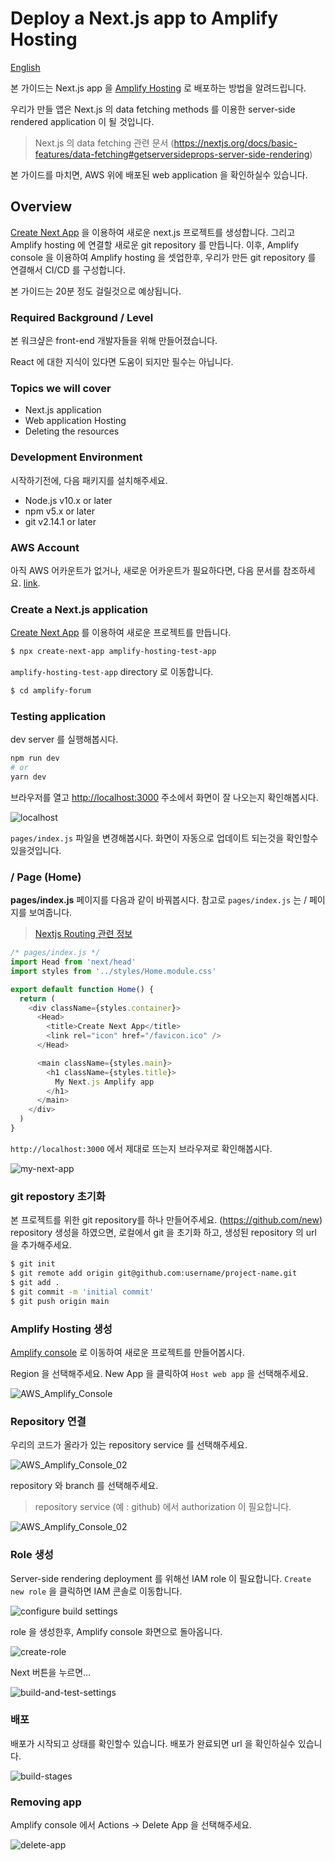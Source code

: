# Deploy a Next.js app to Amplify Hosting

[English](README.md)

본 가이드는 Next.js app 을 [Amplify Hosting](https://aws.amazon.com/amplify/hosting/) 로 배포하는 방법을 알려드립니다.

우리가 만들 앱은 Next.js 의 data fetching methods 를 이용한 server-side rendered application 이 될 것입니다.

> Next.js 의 data fetching 관련 문서 (https://nextjs.org/docs/basic-features/data-fetching#getserversideprops-server-side-rendering)

본 가이드를 마치면, AWS 위에 배포된 web application 을 확인하실수 있습니다.


## Overview

[Create Next App](https://nextjs.org/docs/api-reference/create-next-app) 을 이용하여 새로운 next.js 프로젝트를 생성합니다.
그리고 Amplify hosting 에 연결할 새로운 git repository 를 만듭니다.
이후, Amplify console 을 이용하여 Amplify hosting 을 셋업한후, 우리가 만든 git repository 를 연결해서 CI/CD 를 구성합니다.

본 가이드는 20분 정도 걸릴것으로 예상됩니다.

### Required Background / Level

본 워크샾은 front-end 개발자들을 위해 만들어졌습니다.

React 에 대한 지식이 있다면 도움이 되지만 필수는 아닙니다.

### Topics we will cover

- Next.js application
- Web application Hosting
- Deleting the resources

### Development Environment

시작하기전에, 다음 패키지를 설치해주세요.

- Node.js v10.x or later
- npm v5.x or later
- git v2.14.1 or later

### AWS Account

아직 AWS 어카운트가 없거나, 새로운 어카운트가 필요하다면, 다음 문서를 참조하세요.
[link](https://aws.amazon.com/premiumsupport/knowledge-center/create-and-activate-aws-account/).

### Create a Next.js application

[Create Next App](https://nextjs.org/docs/api-reference/create-next-app) 를 이용하여 새로운 프로젝트를 만듭니다.

```sh
$ npx create-next-app amplify-hosting-test-app
```

`amplify-hosting-test-app` directory 로 이동합니다.

```sh
$ cd amplify-forum
```

### Testing application

dev server 를 실행해봅시다.

```bash
npm run dev
# or
yarn dev
```

브라우저를 열고 [http://localhost:3000](http://localhost:3000) 주소에서 화면이 잘 나오는지 확인해봅시다.

![localhost](localhost.png)

`pages/index.js` 파일을 변경해봅시다. 화면이 자동으로 업데이트 되는것을 확인할수 있을것입니다.

### / Page (Home)

**pages/index.js** 페이지를 다음과 같이 바꿔봅시다.
참고로 `pages/index.js` 는 / 페이지를 보여줍니다.

> [Nextjs Routing 관련 정보](https://nextjs.org/docs/routing/introduction)

```js
/* pages/index.js */
import Head from 'next/head'
import styles from '../styles/Home.module.css'

export default function Home() {
  return (
    <div className={styles.container}>
      <Head>
        <title>Create Next App</title>
        <link rel="icon" href="/favicon.ico" />
      </Head>

      <main className={styles.main}>
        <h1 className={styles.title}>
          My Next.js Amplify app
        </h1>
      </main>
    </div>
  )
}
```

`http://localhost:3000` 에서 제대로 뜨는지 브라우져로 확인해봅시다.

![my-next-app](my-next-app.png)

### git repostory 초기화

본 프로젝트를 위한 git repository를 하나 만들어주세요.
(https://github.com/new)
repository 생성을 하였으면, 로컬에서 git 을 초기화 하고, 생성된
repository 의 url 을 추가해주세요.

```sh
$ git init
$ git remote add origin git@github.com:username/project-name.git
$ git add .
$ git commit -m 'initial commit'
$ git push origin main
```

### Amplify Hosting 생성

[Amplify console](console.aws.amazon.com/amplify/home) 로 이동하여
새로운 프로젝트를 만들어봅시다.


Region 을 선택해주세요. New App 을 클릭하여 `Host web app` 을
선택해주세요.

![AWS_Amplify_Console](AWS_Amplify_Console.png)

### Repository 연결
우리의 코드가 올라가 있는 repository service 를 선택해주세요.

![AWS_Amplify_Console_02](AWS_Amplify_Console_02.png)


repository 와 branch 를 선택해주세요.
> repository service (예 : github) 에서 authorization 이 필요합니다.

![AWS_Amplify_Console_02](AWS_Amplify_Console_03.png)

### Role 생성
Server-side rendering deployment 를 위해선 IAM role 이 필요합니다.
`Create new role` 을 클릭하면 IAM 콘솔로 이동합니다.

![configure build settings](configure-build-settings.png)

role 을 생성한후, Amplify console 화면으로 돌아옵니다.

![create-role](create-role.png)

Next 버튼을 누르면...

![build-and-test-settings](build-and-test-settings.png)

### 배포

배포가 시작되고 상태를 확인할수 있습니다. 배포가 완료되면  url 을
확인하실수 있습니다.

![build-stages](build-stages.png)

### Removing app

Amplify console 에서 Actions -> Delete App 을 선택해주세요.

![delete-app](delete-app.png)
